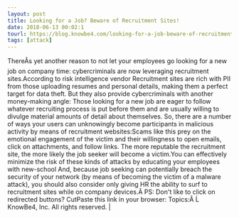 ```yaml
---
layout: post
title: Looking for a Job? Beware of Recruitment Sites!
date: 2018-06-13 00:02:1
tourl: https://blog.knowbe4.com/looking-for-a-job-beware-of-recruitment-sites
tags: [attack]
---
```

ThereÂs yet another reason to not let your employees go looking for a new job on company time: cybercriminals are now leveraging recruitment sites.According to risk intelligence vendor Recruitment sites are rich with PII from those uploading resumes and personal details, making them a perfect target for data theft. But they also provide cybercriminals with another money-making angle: Those looking for a new job are eager to follow whatever recruiting process is put before them and are usually willing to divulge material amounts of detail about themselves. So, there are a number of ways your users can unknowingly become participants in malicious activity by means of recruitment websites:Scams like this prey on the emotional engagement of the victim and their willingness to open emails, click on attachments, and follow links. The more reputable the recruitment site, the more likely the job seeker will become a victim.You can effectively minimize the risk of these kinds of attacks by educating your employees with new-school And, because job seeking can potentially breach the security of your network (by means of becoming the victim of a malware attack), you should also consider only giving HR the ability to surf to recruitment sites while on company devices.Â PS: Don't like to click on redirected buttons? CutPaste this link in your browser: Topics:Â Ĺ  KnowBe4, Inc. All rights reserved. | 